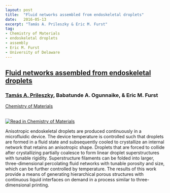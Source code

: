 ```yaml
---
layout: post
title:  "Fluid networks assembled from endoskeletal droplets"
date:   2016-05-13
excerpt: "Tamás A. Prileszky & Eric M. Furst"
tag:
- Chemistry of Materials
- endoskeletal droplets
- assembly
- Eric M. Furst
- University of Delaware
---
```


<h2><a href="https://doi.org/10.1021/acs.chemmater.6b00497">Fluid networks assembled from endoskeletal droplets</a></h2>
<h3><u>Tamás A. Prileszky</u>, Babatunde A. Ogunnaike, & Eric M. Furst</h3>
<a href="https://pubs.acs.org/journal/cmatex">Chemistry of Materials</a><br><br>

<a href="https://doi.org/10.1021/acs.chemmater.6b00497"><img src="{{ site.url }}/images/Fluid_networks.gif" alt="Read in Chemistry of Materials"></a><br>

Anisotropic endoskeletal droplets are produced continuously in a microfluidic device. The device temperature is controlled such that droplets are formed in a fluid state and subsequently cooled to crystallize an internal network that retains an anisotropic shape. Droplets that are forced to collide after crystallizing partially coalesce to form linear droplet superstructures with tunable rigidity. Superstructure filaments can be folded into larger, three-dimensional percolating fluid networks with tunable porosity and size, which can be further controlled by temperature. The results of this work provide a means of generating hierarchical porous structures with continuous liquid interfaces on demand in a process similar to three-dimensional printing.<br>